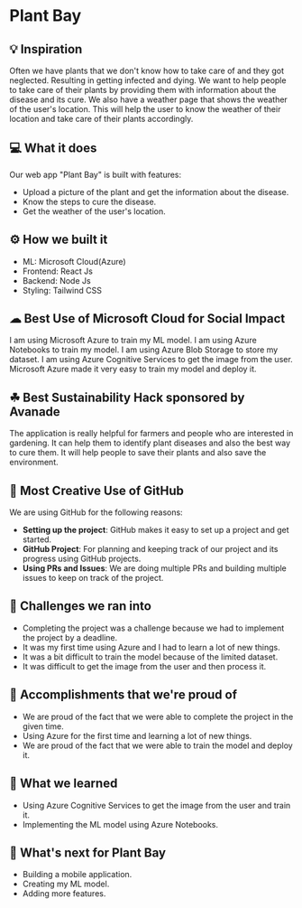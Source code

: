 # Plant Bay

## 💡 Inspiration

Often we have plants that we don't know how to take care of and they got neglected. Resulting in getting infected and dying. We want to help people to take care of their plants by providing them with information about the disease and its cure. We also have a weather page that shows the weather of the user's location. This will help the user to know the weather of their location and take care of their plants accordingly.

## 💻 What it does

Our web app "Plant Bay" is built with features:

- Upload a picture of the plant and get the information about the disease.
- Know the steps to cure the disease.
- Get the weather of the user's location.

## ⚙️ How we built it

- ML: Microsoft Cloud(Azure)
- Frontend: React Js
- Backend: Node Js
- Styling: Tailwind CSS

## ☁ Best Use of Microsoft Cloud for Social Impact

I am using Microsoft Azure to train my ML model. I am using Azure Notebooks to train my model. I am using Azure Blob Storage to store my dataset. I am using Azure Cognitive Services to get the image from the user. Microsoft Azure made it very easy to train my model and deploy it.

## ☘ Best Sustainability Hack sponsored by Avanade

The application is really helpful for farmers and people who are interested in gardening. It can help them to identify plant diseases and also the best way to cure them. It will help people to save their plants and also save the environment.

## 🤝 Most Creative Use of GitHub

We are using GitHub for the following reasons:

- **Setting up the project**: GitHub makes it easy to set up a project and get started.
- **GitHub Project**: For planning and keeping track of our project and its progress using GitHub projects.
- **Using PRs and Issues**: We are doing multiple PRs and building multiple issues to keep on track of the project.

## 🧠 Challenges we ran into

<!-- Using azure first time -->

- Completing the project was a challenge because we had to implement the project by a deadline.
- It was my first time using Azure and I had to learn a lot of new things.
- It was a bit difficult to train the model because of the limited dataset.
- It was difficult to get the image from the user and then process it.

## 🏅 Accomplishments that we're proud of

- We are proud of the fact that we were able to complete the project in the given time.
- Using Azure for the first time and learning a lot of new things.
- We are proud of the fact that we were able to train the model and deploy it.

## 📖 What we learned

- Using Azure Cognitive Services to get the image from the user and train it.
- Implementing the ML model using Azure Notebooks.

## 🚀 What's next for Plant Bay

- Building a mobile application.
- Creating my ML model.
- Adding more features.
